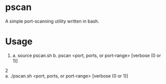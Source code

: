 pscan
=====

A simple port-scanning utility written in bash.

Usage
=====

1. 
   a. source pscan.sh
   b. pscan <host> <port, ports, or port-range> [verbose (0 or 1)]

2  
   a. ./pscan.sh  <host> <port, ports, or port-range> [verbose (0 or 1)]
